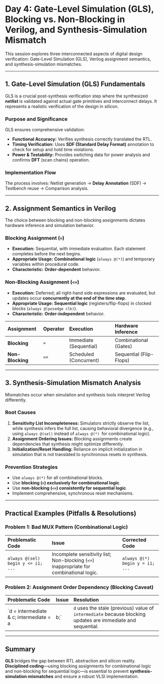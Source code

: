 # Day 4: Gate-Level Simulation (GLS), Blocking vs. Non-Blocking in Verilog, and Synthesis-Simulation Mismatch

This session explores three interconnected aspects of digital design verification: Gate-Level Simulation (GLS), Verilog assignment semantics, and synthesis-simulation mismatches.

---

## 1. Gate-Level Simulation (GLS) Fundamentals

GLS is a crucial post-synthesis verification step where the synthesized **netlist** is validated against actual gate primitives and interconnect delays. It represents a realistic verification of the design in silicon.

### Purpose and Significance

GLS ensures comprehensive validation:

* **Functional Accuracy:** Verifies synthesis correctly translated the RTL.
* **Timing Verification:** Uses **SDF (Standard Delay Format)** annotation to check for setup and hold time violations.
* **Power & Testability:** Provides switching data for power analysis and confirms **DFT** (scan chains) operation.

### Implementation Flow

The process involves: Netlist generation $\rightarrow$ **Delay Annotation** (SDF) $\rightarrow$ Testbench reuse $\rightarrow$ Comparison analysis.

---

## 2. Assignment Semantics in Verilog

The choice between blocking and non-blocking assignments dictates hardware inference and simulation behavior.

### Blocking Assignment (`=`)

* **Execution:** Sequential, with immediate evaluation. Each statement completes before the next begins.
* **Appropriate Usage:** **Combinational logic** (`always @(*)`) and temporary variables within procedural code.
* **Characteristic:** **Order-dependent** behavior.

### Non-Blocking Assignment (`<=`)

* **Execution:** Deferred; all right-hand side expressions are evaluated, but updates occur **concurrently at the end of the time step**.
* **Appropriate Usage:** **Sequential logic** (registers/flip-flops) in clocked blocks (`always @(posedge clk)`).
* **Characteristic:** **Order-independent** behavior.

| Assignment | Operator | Execution | Hardware Inference |
| :--- | :--- | :--- | :--- |
| **Blocking** | `=` | Immediate (Sequential) | Combinational (Gates) |
| **Non-Blocking**| `<=` | Scheduled (Concurrent) | Sequential (Flip-Flops) |

---

## 3. Synthesis-Simulation Mismatch Analysis

Mismatches occur when simulation and synthesis tools interpret Verilog differently.

### Root Causes

1.  **Sensitivity List Incompleteness:** Simulators strictly observe the list, while synthesis infers the full list, causing behavioral divergence (e.g., using `always @(sel)` instead of `always @(*) `for combinational logic).
2.  **Assignment Ordering Issues:** Blocking assignments create dependencies that synthesis might optimize differently.
3.  **Initialization/Reset Handling:** Reliance on implicit initialization in simulation that is not translated to synchronous resets in synthesis.

### Prevention Strategies

* Use `always @(*)` for all combinational blocks.
* Use **blocking (`=`) exclusively for combinational logic**.
* Use **non-blocking (`<=`) consistently for sequential logic**.
* Implement comprehensive, synchronous reset mechanisms.

---

## Practical Examples (Pitfalls & Resolutions)

### Problem 1: Bad MUX Pattern (Combinational Logic)

| Problematic Code | Issue | Corrected Code |
| :--- | :--- | :--- |
| `always @(sel) begin y <= i1; ...` | Incomplete sensitivity list; Non-blocking (`<=`) inappropriate for combinational logic. | `always @(*) begin y = i1; ...` |

### Problem 2: Assignment Order Dependency (Blocking Caveat)

| Problematic Code | Issue | Resolution |
| :--- | :--- | :--- |
| `d = intermediate & c; intermediate = a | b;` | `d` uses the stale (previous) value of `intermediate` because blocking updates are immediate and sequential. | Compute `intermediate` first, then use it: `intermediate = a | b; d = intermediate & c;` |

---

## Summary

**GLS** bridges the gap between RTL abstraction and silicon reality. **Disciplined coding**—using blocking assignments for combinational logic and non-blocking for sequential logic—is essential to prevent **synthesis-simulation mismatches** and ensure a robust VLSI implementation.
